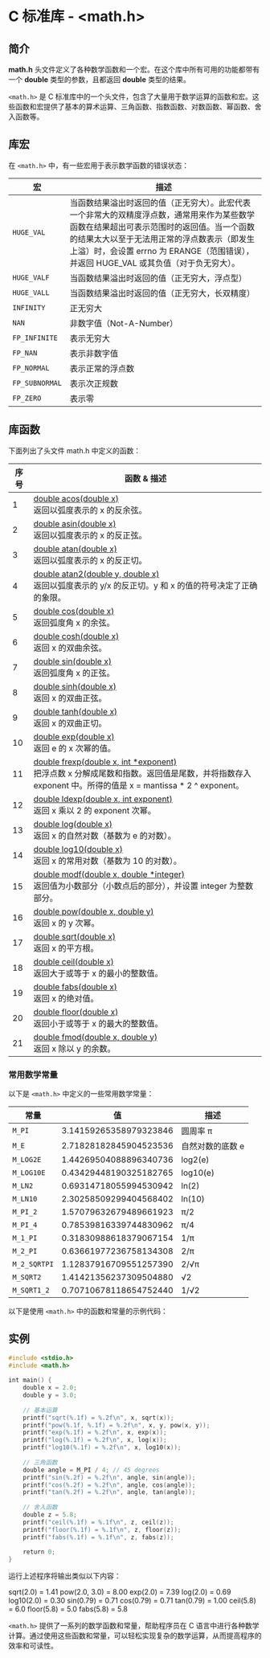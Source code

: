 # C 标准库 - <math.h>

## 简介

**math.h** 头文件定义了各种数学函数和一个宏。在这个库中所有可用的功能都带有一个 **double** 类型的参数，且都返回 **double** 类型的结果。

`<math.h>` 是 C 标准库中的一个头文件，包含了大量用于数学运算的函数和宏。这些函数和宏提供了基本的算术运算、三角函数、指数函数、对数函数、幂函数、舍入函数等。

## 库宏

在 `<math.h>` 中，有一些宏用于表示数学函数的错误状态：

|宏|描述|
|---|---|
|`HUGE_VAL`|当函数结果溢出时返回的值（正无穷大）。此宏代表一个非常大的双精度浮点数，通常用来作为某些数学函数在结果超出可表示范围时的返回值。当一个函数的结果太大以至于无法用正常的浮点数表示（即发生上溢）时，会设置 errno 为 ERANGE（范围错误），并返回 HUGE_VAL 或其负值（对于负无穷大）。|
|`HUGE_VALF`|当函数结果溢出时返回的值（正无穷大，浮点型）|
|`HUGE_VALL`|当函数结果溢出时返回的值（正无穷大，长双精度）|
|`INFINITY`|正无穷大|
|`NAN`|非数字值（Not-A-Number）|
|`FP_INFINITE`|表示无穷大|
|`FP_NAN`|表示非数字值|
|`FP_NORMAL`|表示正常的浮点数|
|`FP_SUBNORMAL`|表示次正规数|
|`FP_ZERO`|表示零|

## 库函数

下面列出了头文件 math.h 中定义的函数：

|序号|函数 & 描述|
|---|---|
|1|[double acos(double x)](https://www.runoob.com/cprogramming/c-function-acos.html)  <br>返回以弧度表示的 x 的反余弦。|
|2|[double asin(double x)](https://www.runoob.com/cprogramming/c-function-asin.html)  <br>返回以弧度表示的 x 的反正弦。|
|3|[double atan(double x)](https://www.runoob.com/cprogramming/c-function-atan.html)  <br>返回以弧度表示的 x 的反正切。|
|4|[double atan2(double y, double x)](https://www.runoob.com/cprogramming/c-function-atan2.html)  <br>返回以弧度表示的 y/x 的反正切。y 和 x 的值的符号决定了正确的象限。|
|5|[double cos(double x)](https://www.runoob.com/cprogramming/c-function-cos.html)  <br>返回弧度角 x 的余弦。|
|6|[double cosh(double x)](https://www.runoob.com/cprogramming/c-function-cosh.html)  <br>返回 x 的双曲余弦。|
|7|[double sin(double x)](https://www.runoob.com/cprogramming/c-function-sin.html)  <br>返回弧度角 x 的正弦。|
|8|[double sinh(double x)](https://www.runoob.com/cprogramming/c-function-sinh.html)  <br>返回 x 的双曲正弦。|
|9|[double tanh(double x)](https://www.runoob.com/cprogramming/c-function-tanh.html)  <br>返回 x 的双曲正切。|
|10|[double exp(double x)](https://www.runoob.com/cprogramming/c-function-exp.html)  <br>返回 e 的 x 次幂的值。|
|11|[double frexp(double x, int *exponent)](https://www.runoob.com/cprogramming/c-function-frexp.html)  <br>把浮点数 x 分解成尾数和指数。返回值是尾数，并将指数存入 exponent 中。所得的值是 x = mantissa * 2 ^ exponent。|
|12|[double ldexp(double x, int exponent)](https://www.runoob.com/cprogramming/c-function-ldexp.html)  <br>返回 x 乘以 2 的 exponent 次幂。|
|13|[double log(double x)](https://www.runoob.com/cprogramming/c-function-log.html)  <br>返回 x 的自然对数（基数为 e 的对数）。|
|14|[double log10(double x)](https://www.runoob.com/cprogramming/c-function-log10.html)  <br>返回 x 的常用对数（基数为 10 的对数）。|
|15|[double modf(double x, double *integer)](https://www.runoob.com/cprogramming/c-function-modf.html)  <br>返回值为小数部分（小数点后的部分），并设置 integer 为整数部分。|
|16|[double pow(double x, double y)](https://www.runoob.com/cprogramming/c-function-pow.html)  <br>返回 x 的 y 次幂。|
|17|[double sqrt(double x)](https://www.runoob.com/cprogramming/c-function-sqrt.html)  <br>返回 x 的平方根。|
|18|[double ceil(double x)](https://www.runoob.com/cprogramming/c-function-ceil.html)  <br>返回大于或等于 x 的最小的整数值。|
|19|[double fabs(double x)](https://www.runoob.com/cprogramming/c-function-fabs.html)  <br>返回 x 的绝对值。|
|20|[double floor(double x)](https://www.runoob.com/cprogramming/c-function-floor.html)  <br>返回小于或等于 x 的最大的整数值。|
|21|[double fmod(double x, double y)](https://www.runoob.com/cprogramming/c-function-fmod.html)  <br>返回 x 除以 y 的余数。|

### 常用数学常量

以下是 `<math.h>` 中定义的一些常用数学常量：

|常量|值|描述|
|---|---|---|
|`M_PI`|3.14159265358979323846|圆周率 π|
|`M_E`|2.71828182845904523536|自然对数的底数 e|
|`M_LOG2E`|1.44269504088896340736|log2(e)|
|`M_LOG10E`|0.43429448190325182765|log10(e)|
|`M_LN2`|0.69314718055994530942|ln(2)|
|`M_LN10`|2.30258509299404568402|ln(10)|
|`M_PI_2`|1.57079632679489661923|π/2|
|`M_PI_4`|0.78539816339744830962|π/4|
|`M_1_PI`|0.31830988618379067154|1/π|
|`M_2_PI`|0.63661977236758134308|2/π|
|`M_2_SQRTPI`|1.12837916709551257390|2/√π|
|`M_SQRT2`|1.41421356237309504880|√2|
|`M_SQRT1_2`|0.70710678118654752440|1/√2|

以下是使用 `<math.h>` 中的函数和常量的示例代码：

## 实例
```c
#include <stdio.h>  
#include <math.h>  
  
int main() {  
    double x = 2.0;  
    double y = 3.0;  
  
    // 基本运算  
    printf("sqrt(%.1f) = %.2f\n", x, sqrt(x));  
    printf("pow(%.1f, %.1f) = %.2f\n", x, y, pow(x, y));  
    printf("exp(%.1f) = %.2f\n", x, exp(x));  
    printf("log(%.1f) = %.2f\n", x, log(x));  
    printf("log10(%.1f) = %.2f\n", x, log10(x));  
  
    // 三角函数  
    double angle = M_PI / 4; // 45 degrees  
    printf("sin(%.2f) = %.2f\n", angle, sin(angle));  
    printf("cos(%.2f) = %.2f\n", angle, cos(angle));  
    printf("tan(%.2f) = %.2f\n", angle, tan(angle));  
  
    // 舍入函数  
    double z = 5.8;  
    printf("ceil(%.1f) = %.1f\n", z, ceil(z));  
    printf("floor(%.1f) = %.1f\n", z, floor(z));  
    printf("fabs(%.1f) = %.1f\n", z, fabs(z));  
  
    return 0;  
}  
```
运行上述程序将输出类似以下内容：

sqrt(2.0) = 1.41
pow(2.0, 3.0) = 8.00
exp(2.0) = 7.39
log(2.0) = 0.69
log10(2.0) = 0.30
sin(0.79) = 0.71
cos(0.79) = 0.71
tan(0.79) = 1.00
ceil(5.8) = 6.0
floor(5.8) = 5.0
fabs(5.8) = 5.8

`<math.h>` 提供了一系列的数学函数和常量，帮助程序员在 C 语言中进行各种数学计算。通过使用这些函数和常量，可以轻松实现复杂的数学运算，从而提高程序的效率和可读性。